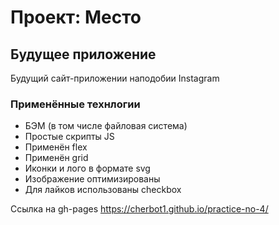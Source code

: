 # Проект: Место

## Будущее приложение

Будущий сайт-приложении наподобии Instagram

### Применённые технлогии
* БЭМ (в том числе файловая система)
* Простые скрипты JS
* Применён flex
* Применён grid
* Иконки и лого в формате svg
* Изображение оптимизированы
* Для лайков использованы checkbox

Ссылка на gh-pages https://cherbot1.github.io/practice-no-4/


